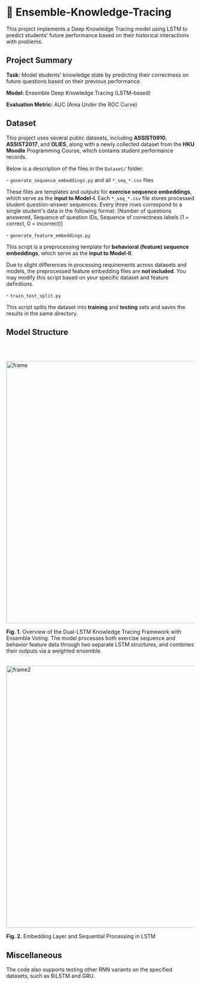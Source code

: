 # 🧩 Ensemble-Knowledge-Tracing 

This project implements a Deep Knowledge Tracing model using LSTM to predict students’ future performance based on their historical interactions with problems.



## Project Summary

**Task:**  Model students' knowledge state by predicting their correctness on future questions based on their previous performance.

**Model:**  Ensemble Deep Knowledge Tracing (LSTM-based)

**Evaluation Metric:**  AUC (Area Under the ROC Curve)



## Dataset

This project uses several public datasets, including **ASSIST0910**, **ASSIST2017**, and **OLIES**, along with a newly collected dataset from the **HKU Moodle** Programming Course, which contains student performance records.

Below is a description of the files in the `Dataset/` folder:

\- `generate_sequence_embeddings.py` and all `*_seq_*.csv` files

These files are templates and outputs for **exercise sequence embeddings**, which serve as the **input to Model-I**. Each `*_seq_*.csv` file stores processed student question-answer sequences. Every three rows correspond to a single student's data in the following format: [Number of questions answered, Sequence of question IDs, Sequence of correctness labels (1 = correct, 0 = incorrect)]

\- `generate_feature_embeddings.py`

This script is a preprocessing template for **behavioral (feature) sequence embeddings**, which serve as the **input to Model-II**.

Due to slight differences in processing requirements across datasets and models, the preprocessed feature embedding files are **not included**. You may modify this script based on your specific dataset and feature definitions.

\- `train_test_split.py`

This script splits the dataset into **training** and **testing** sets and saves the results in the same directory.



## Model Structure

<br><br>

<img src="https://github.com/user-attachments/assets/1a7669b1-cea6-4e1f-9f8c-741962f3719f" alt="frame" width="700" />


**Fig. 1.** Overview of the Dual-LSTM Knowledge Tracing Framework with Ensemble Voting. The model processes both exercise sequence and behavior feature data through two separate LSTM structures, and combines their outputs via a weighted ensemble.

<br>

<img src="https://github.com/user-attachments/assets/5a7a21eb-73df-4d91-b9f2-a0141df5a2ee" alt="frame2" width="700" />


**Fig. 2.** Embedding Layer and Sequential Processing in LSTM



## Miscellaneous

The code also supports testing other RNN variants on the specified datasets, such as BiLSTM and GRU.

